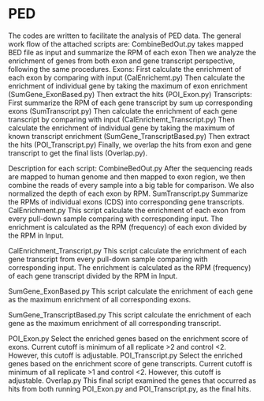 # PED
The codes are written to facilitate the analysis of PED data.
The general work flow of the attached scripts are:
CombineBedOut.py takes mapped BED file as input and summarize the RPM of each exon
Then we analyze the enrichment of genes from both exon and gene transcript perspective, following the same procedures.
Exons:
First calculate the enrichment of each exon by comparing with input (CalEnrichemt.py)
Then calculate the enrichment of individual gene by taking the maximum of exon enrichment (SumGene_ExonBased.py)
Then extract the hits (POI_Exon.py)
Transcripts:
First summarize the RPM of each gene transcript by sum up corresponding exons (SumTranscript.py)
Then calculate the enrichment of each gene transcript by comparing with input (CalEnrichemt_Transcript.py)
Then calculate the enrichment of individual gene by taking the maximum of known transcript enrichment (SumGene_TranscriptBased.py)
Then extract the hits (POI_Transcript.py)
Finally, we overlap the hits from exon and gene transcript to get the final lists (Overlap.py). 

Description for each script:
CombineBedOut.py
After the sequencing reads are mapped to human genome and then mapped to exon region, we then combine the reads of every sample into a big table for comparison. We also normalized the depth of each exon by RPM.
SumTranscript.py
Summarize the RPMs of individual exons (CDS) into corresponding gene transcripts.
CalEnrichment.py
This script calculate the enrichment of each exon from every pull-down sample comparing with corresponding input. The enrichment is calculated as the RPM (frequency) of each exon divided by the RPM in Input. 

CalEnrichment_Transcript.py
This script calculate the enrichment of each gene transcript from every pull-down sample comparing with corresponding input. The enrichment is calculated as the RPM (frequency) of each gene transcript divided by the RPM in Input. 

SumGene_ExonBased.py
This script calculate the enrichment of each gene as the maximum enrichment of all corresponding exons. 


SumGene_TranscriptBased.py
This script calculate the enrichment of each gene as the maximum enrichment of all corresponding transcript.

POI_Exon.py
Select the enriched genes based on the enrichment score of exons. Current cutoff is minimum of all replicate >2 and control <2. However, this cutoff is adjustable. 
POI_Transcript.py
Select the enriched genes based on the enrichment score of gene transcripts. Current cutoff is minimum of all replicate >1 and control <2. However, this cutoff is adjustable. 
Overlap.py
This final script examined the genes that occurred as hits from both running POI_Exon.py and POI_Transcript.py, as the final hits. 

